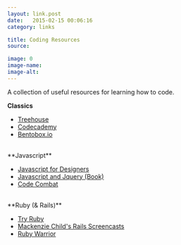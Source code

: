 ```yaml
---
layout: link.post
date:   2015-02-15 00:06:16
category: links

title: Coding Resources
source: 

image: 0
image-name: 
image-alt:
---
```


A collection of useful resources for learning how to code.  

**Classics**

 - [Treehouse](http://referrals.trhou.se/danielfosco)
 - [Codecademy](http://www.codecademy.com/)
 - [Bentobox.io](http://www.bentobox.io/)

<br>
**Javascript**

 - [Javascript for Designers](http://rachelnabors.com/javascript-for-designers)
 - [Javascript and Jquery (Book)](http://www.amazon.com/JavaScript-JQuery-Interactive-Front-End-Development/dp/1118531647/ref=sr_1_1?ie=UTF8&qid=1423986326&sr=8-1&keywords=javascript+and+jquery)
 - [Code Combat](https://codecombat.com/)

<br>
**Ruby (& Rails)**

 - [Try Ruby](http://tryruby.org)
 - [Mackenzie Child's Rails Screencasts](https://mackenziechild.me/videos/)
 - [Ruby Warrior](https://www.bloc.io/ruby-warrior/)




      
 
    